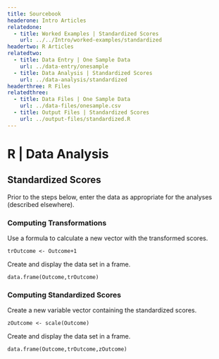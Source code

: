 ```yaml
---
title: Sourcebook
headerone: Intro Articles
relatedone:
  - title: Worked Examples | Standardized Scores
    url: ../../Intro/worked-examples/standardized
headertwo: R Articles
relatedtwo:
  - title: Data Entry | One Sample Data
    url: ../data-entry/onesample
  - title: Data Analysis | Standardized Scores
    url: ../data-analysis/standardized
headerthree: R Files
relatedthree:
  - title: Data Files | One Sample Data
    url: ../data-files/onesample.csv
  - title: Output Files | Standardized Scores
    url: ../output-files/standardized.R
---
```


# R | Data Analysis

## Standardized Scores

Prior to the steps below, enter the data as appropriate for the analyses (described elsewhere).

### Computing Transformations

Use a formula to calculate a new vector with the transformed scores. 

```{r}
trOutcome <- Outcome+1
```

Create and display the data set in a frame.

```{r}
data.frame(Outcome,trOutcome)
```

### Computing Standardized Scores

Create a new variable vector containing the standardized scores.

```{r}
zOutcome <- scale(Outcome)
```

Create and display the data set in a frame.

```{r}
data.frame(Outcome,trOutcome,zOutcome)
```
